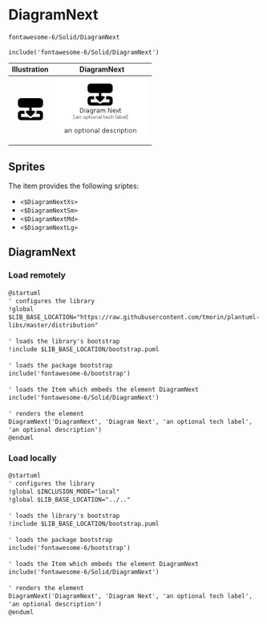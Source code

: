# DiagramNext


```text
fontawesome-6/Solid/DiagramNext
```

```text
include('fontawesome-6/Solid/DiagramNext')
```



| Illustration | DiagramNext |
| :---: | :---: |
| ![illustration for Illustration](../../fontawesome-6/Solid/DiagramNext.png) | ![illustration for DiagramNext](../../fontawesome-6/Solid/DiagramNext.Local.png) |



## Sprites
The item provides the following sriptes:

- `<$DiagramNextXs>`
- `<$DiagramNextSm>`
- `<$DiagramNextMd>`
- `<$DiagramNextLg>`





## DiagramNext

### Load remotely
```plantuml
@startuml
' configures the library
!global $LIB_BASE_LOCATION="https://raw.githubusercontent.com/tmorin/plantuml-libs/master/distribution"

' loads the library's bootstrap
!include $LIB_BASE_LOCATION/bootstrap.puml

' loads the package bootstrap
include('fontawesome-6/bootstrap')

' loads the Item which embeds the element DiagramNext
include('fontawesome-6/Solid/DiagramNext')

' renders the element
DiagramNext('DiagramNext', 'Diagram Next', 'an optional tech label', 'an optional description')
@enduml
```

### Load locally
```plantuml
@startuml
' configures the library
!global $INCLUSION_MODE="local"
!global $LIB_BASE_LOCATION="../.."

' loads the library's bootstrap
!include $LIB_BASE_LOCATION/bootstrap.puml

' loads the package bootstrap
include('fontawesome-6/bootstrap')

' loads the Item which embeds the element DiagramNext
include('fontawesome-6/Solid/DiagramNext')

' renders the element
DiagramNext('DiagramNext', 'Diagram Next', 'an optional tech label', 'an optional description')
@enduml
```

